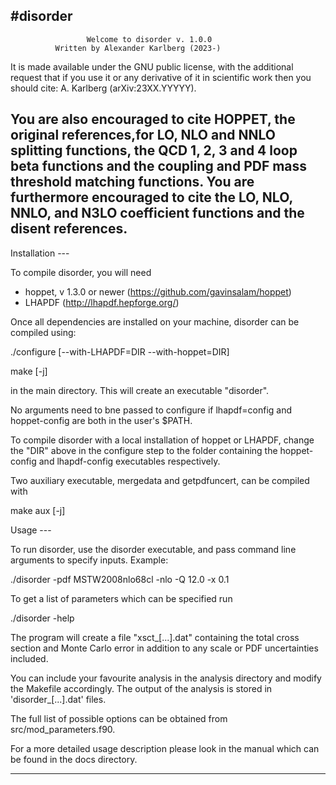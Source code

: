 #disorder
----------------------------------------------------------------------
                     Welcome to disorder v. 1.0.0                
              Written by Alexander Karlberg (2023-)              
                                                           
 It is made available under the GNU public license, with the
 additional request that if you use it or any derivative of it in
 scientific work then you should cite: A. Karlberg (arXiv:23XX.YYYYY).
                                                           
 You are also encouraged to cite HOPPET, the original references,for
 LO, NLO and NNLO splitting functions, the QCD 1, 2, 3 and 4 loop beta
 functions and the coupling and PDF mass threshold matching
 functions. You are furthermore encouraged to cite the LO, NLO, NNLO,
 and N3LO coefficient functions and the disent references.
 ----------------------------------------------------------------------
 
 Installation ---

To compile disorder, you will need
* hoppet, v 1.3.0 or newer (https://github.com/gavinsalam/hoppet)
* LHAPDF (http://lhapdf.hepforge.org/)

Once all dependencies are installed on your machine, disorder can be
compiled using:

  ./configure [--with-LHAPDF=DIR --with-hoppet=DIR]

  make [-j]

in the main directory. This will create an executable "disorder".

No arguments need to bne passed to configure if lhapdf=config and
hoppet-config are both in the user's $PATH.

To compile disorder with a local installation of hoppet or LHAPDF,
change the "DIR" above in the configure step to the folder containing
the hoppet-config and lhapdf-config executables respectively.

Two auxiliary executable, mergedata and getpdfuncert, can be compiled
with

  make aux [-j]

Usage ---

To run disorder, use the disorder executable, and pass command
line arguments to specify inputs. Example:

  ./disorder -pdf MSTW2008nlo68cl -nlo -Q 12.0 -x 0.1


To get a list of parameters which can be specified run

   ./disorder -help
   
The program will create a file "xsct_[...].dat" containing the total
cross section and Monte Carlo error in addition to any scale or PDF
uncertainties included.

You can include your favourite analysis in the analysis directory and
modify the Makefile accordingly. The output of the analysis is stored
in 'disorder_[...].dat' files.

The full list of possible options can be obtained from
src/mod_parameters.f90.

For a more detailed usage description please look in the manual which
can be found in the docs directory.


----------------------------------------------------------------------
